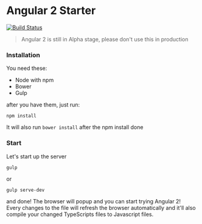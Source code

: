 # Angular 2 Starter

[![Build Status](https://travis-ci.org/antonybudianto/angular2-starter.svg?branch=master)](https://travis-ci.org/antonybudianto/angular2-starter)

> Angular 2 is still in Alpha stage, please don't use this in production

### Installation
You need these:
- Node with npm
- Bower
- Gulp

after you have them, just run:
```
npm install
```
It will also run `bower install` after the npm install done   


### Start
Let's start up the server
```
gulp
```
or
```
gulp serve-dev
```

and done! The browser will popup and you can start trying Angular 2!   
Every changes to the file will refresh the browser automatically
and it'll also compile your changed TypeScripts files to Javascript files.
